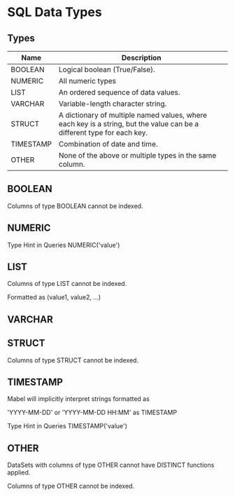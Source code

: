 # SQL Data Types

## Types

Name      | Description
--------- | ------------------------------------------
BOOLEAN   | Logical boolean (True/False).
NUMERIC   | All numeric types
LIST      | An ordered sequence of data values.
VARCHAR   | Variable-length character string.
STRUCT    | A dictionary of multiple named values, where each key is a string, but the value can be a different type for each key.
TIMESTAMP | Combination of date and time.
OTHER     | None of the above or multiple types in the same column. 

## BOOLEAN

Columns of type BOOLEAN cannot be indexed. 

## NUMERIC

Type Hint in Queries NUMERIC('value')

## LIST

Columns of type LIST cannot be indexed.

Formatted as (value1, value2, ...)

## VARCHAR
## STRUCT

Columns of type STRUCT cannot be indexed. 

## TIMESTAMP

Mabel will implicitly interpret strings formatted as

'YYYY-MM-DD' or 'YYYY-MM-DD HH:MM' as TIMESTAMP

Type Hint in Queries TIMESTAMP('value')

## OTHER

DataSets with columns of type OTHER cannot have DISTINCT functions applied.

Columns of type OTHER cannot be indexed. 
